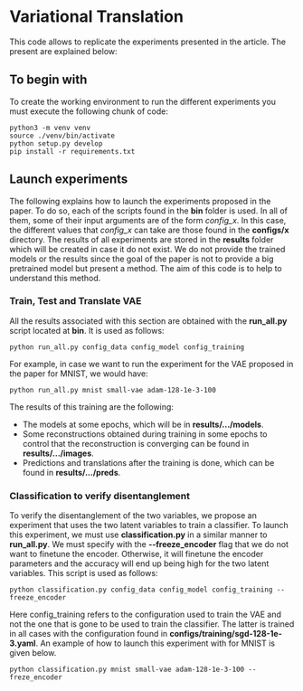 # Variational Translation
This code allows to replicate the experiments presented in the article. The present are explained below:


## To begin with
To create the working environment to run the different experiments you must execute the following chunk of code:
```
python3 -m venv venv
source ./venv/bin/activate
python setup.py develop
pip install -r requirements.txt
```


## Launch experiments
The following explains how to launch the experiments proposed in the paper. To do so, each of the scripts found in the **bin** folder is used. 
In all of them, some of their input arguments are of the form *config_x*. In this case, the different values that *config_x* can take are those found in the **configs/x** directory.
The results of all experiments are stored in the **results** folder which will be created in case it do not exist.
We do not provide the trained models or the results since the goal of the paper is not to provide a big pretrained model but present a method. The aim of this code is to help to understand this method.


### Train, Test and Translate VAE
All the results associated with this section are obtained with the **run_all.py** script located at **bin**. It is used as follows:
```
python run_all.py config_data config_model config_training
```
For example, in case we want to run the experiment for the VAE proposed in the paper for MNIST, we would have:
```
python run_all.py mnist small-vae adam-128-1e-3-100
```
The results of this training are the following:
* The models at some epochs, which will be in **results/.../models**.
* Some reconstructions obtained during training in some epochs to control that the reconstruction is converging can be found in **results/.../images**.
* Predictions and translations after the training is done, which can be found in **results/.../preds**.


### Classification to verify disentanglement
To verify the disentanglement of the two variables, we propose an experiment that uses the two latent variables to train a classifier. To launch this experiment, we must use **classification.py** in a similar manner to **run_all.py**. We must specify with the **--freeze_encoder** flag that we do not want to finetune the encoder. Otherwise, it will finetune the encoder parameters and the accuracy will end up being high for the two latent variables. This script is used as follows:
```
python classification.py config_data config_model config_training --freeze_encoder
```
Here config_training refers to the configuration used to train the VAE and not the one that is gone to be used to train the classifier. The latter is trained in all cases with the configuration found in **configs/training/sgd-128-1e-3.yaml**.
An example of how to launch this experiment with for MNIST is given below.
```
python classification.py mnist small-vae adam-128-1e-3-100 --freze_encoder
```
